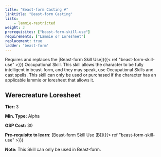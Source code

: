 ```yaml
---
title: "Beast-form Casting #"
linktitle: "Beast-form Casting"
lists:
    - lammie-restricted
weight: 3
prerequisites: ["beast-form-skill-use"]
requirements: ["Lammie or Loresheet"]
replacement: true
ladder: "beast-form"
---
```

Requires and replaces the [Beast-form Skill Use]({{< ref "beast-form-skill-use" >}}) Occupational Skill. This skill allows the character to be fully intelligent in beast-form, and they may speak, use Occupational Skills and cast spells. This skill can only be used or purchased if the character has an applicable lammie or loresheet that allows it.


## Werecreature Loresheet

**Tier:** 3

**Min. Type:** Alpha

**OSP Cost:** 30

**Pre-requisite to learn:** [Beast-form Skill Use (B)]({{< ref "beast-form-skill-use" >}})

**Note:** This Skill can only be used in Beast-form.